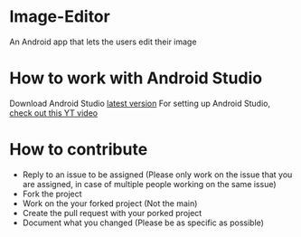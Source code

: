 # Image-Editor
An Android app that lets the users edit their image

# How to work with Android Studio
Download Android Studio [latest version](https://developer.android.com/studio) 
For setting up Android Studio, [check out this YT video](https://www.youtube.com/watch?v=fis26HvvDII&t=21125s)

# How to contribute
+ Reply to an issue to be assigned (Please only work on the issue that you are assigned, in case of multiple people working on the same issue)
+ Fork the project 
+ Work on the your forked project (Not the main)
+ Create the pull request with your porked project
+ Document what you changed (Please be as specific as possible)
